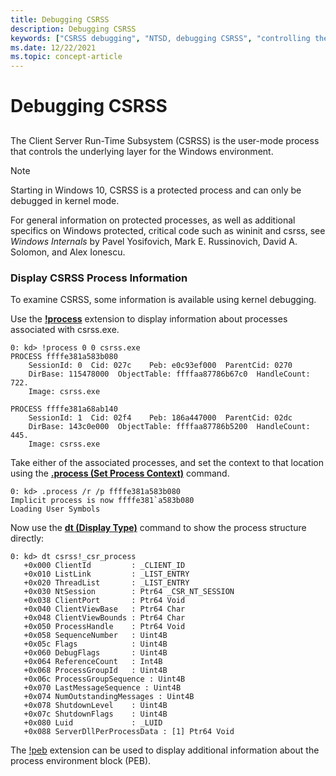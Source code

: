 ```yaml
---
title: Debugging CSRSS
description: Debugging CSRSS
keywords: ["CSRSS debugging", "NTSD, debugging CSRSS", "controlling the user-mode debugger from the kernel debugger, debugging CSRSS"]
ms.date: 12/22/2021
ms.topic: concept-article
---
```


# Debugging CSRSS

## <span id="ddk_debugging_csrss_with_ntsd_dbg"></span><span id="DDK_DEBUGGING_CSRSS_WITH_NTSD_DBG"></span>

The Client Server Run-Time Subsystem (CSRSS) is the user-mode process that controls the underlying layer for the Windows environment. 

> [!NOTE]
> Starting in Windows 10, CSRSS is a protected process and can only be debugged in kernel mode.
>

For general information on protected processes, as well as additional specifics on Windows protected, critical code such as wininit and csrss, see *Windows Internals* by Pavel Yosifovich, Mark E. Russinovich, David A. Solomon, and Alex Ionescu.


### <span id="starting_ntsd"></span><span id="STARTING_NTSD"></span>Display CSRSS Process Information

To examine CSRSS, some information is available using kernel debugging.

Use the [**!process**](../debuggercmds/-process.md) extension to display information about processes associated with csrss.exe.

```dbgcmd
0: kd> !process 0 0 csrss.exe
PROCESS ffffe381a583b080
    SessionId: 0  Cid: 027c    Peb: e0c93ef000  ParentCid: 0270
    DirBase: 115478000  ObjectTable: ffffaa87786b67c0  HandleCount: 722.
    Image: csrss.exe

PROCESS ffffe381a68ab140
    SessionId: 1  Cid: 02f4    Peb: 186a447000  ParentCid: 02dc
    DirBase: 143c0e000  ObjectTable: ffffaa87786b5200  HandleCount: 445.
    Image: csrss.exe
```

Take either of the associated processes, and set the context to that location using the [**.process (Set Process Context)**](../debuggercmds/-process--set-process-context-.md) command.

```dbgcmd
0: kd> .process /r /p ffffe381a583b080
Implicit process is now ffffe381`a583b080
Loading User Symbols
```

Now use the [**dt (Display Type)**](../debuggercmds/dt--display-type-.md) command to show the process structure directly:

```dbgcmd
0: kd> dt csrss!_csr_process
   +0x000 ClientId         : _CLIENT_ID
   +0x010 ListLink         : _LIST_ENTRY
   +0x020 ThreadList       : _LIST_ENTRY
   +0x030 NtSession        : Ptr64 _CSR_NT_SESSION
   +0x038 ClientPort       : Ptr64 Void
   +0x040 ClientViewBase   : Ptr64 Char
   +0x048 ClientViewBounds : Ptr64 Char
   +0x050 ProcessHandle    : Ptr64 Void
   +0x058 SequenceNumber   : Uint4B
   +0x05c Flags            : Uint4B
   +0x060 DebugFlags       : Uint4B
   +0x064 ReferenceCount   : Int4B
   +0x068 ProcessGroupId   : Uint4B
   +0x06c ProcessGroupSequence : Uint4B
   +0x070 LastMessageSequence : Uint4B
   +0x074 NumOutstandingMessages : Uint4B
   +0x078 ShutdownLevel    : Uint4B
   +0x07c ShutdownFlags    : Uint4B
   +0x080 Luid             : _LUID
   +0x088 ServerDllPerProcessData : [1] Ptr64 Void
```

The [!peb](../debuggercmds/-peb.md) extension can be used to display additional information about the process environment block (PEB).


